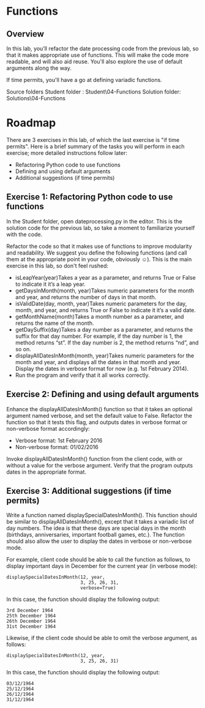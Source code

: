 # Functions

## Overview
In this lab, you’ll refactor the date processing code from the previous lab, so that it makes appropriate use of functions. This will make the code more readable, and will also aid reuse. You'll also explore the use of default arguments along the way.

If time permits, you'll have a go at defining variadic functions.

Source folders
Student folder	:	Student\04-Functions
Solution folder:	Solutions\04-Functions

# Roadmap
There are 3 exercises in this lab, of which the last exercise is "if time permits". Here is a brief summary of the tasks you will perform in each exercise; more detailed instructions follow later:
- Refactoring Python code to use functions 
- Defining and using default arguments
- Additional suggestions (if time permits)

## Exercise 1:  Refactoring Python code to use functions
In the Student folder, open dateprocessing.py in the editor. This is the solution code for the previous lab, so take a moment to familiarize yourself with the code.

Refactor the code so that it makes use of functions to improve modularity and readability. We suggest you define the following functions (and call them at the appropriate point in your code, obviously ☺). This is the main exercise in this lab, so don't feel rushed:
- isLeapYear(year)Takes a year as a parameter, and returns True or False to indicate it it’s a leap year.
- getDaysInMonth(month, year)Takes numeric parameters for the month and year, and returns the number of days in that month.
- isValidDate(day, month, year)Takes numeric parameters for the day, month, and year, and returns True or False to indicate it it’s a valid date.
- getMonthName(month)Takes a month number as a parameter, and returns the name of the month.
- getDaySuffix(day)Takes a day number as a parameter, and returns the suffix for that day number. For example, if the day number is 1, the method returns “st”. If the day number is 2, the method returns “nd”, and so on.
- displayAllDatesInMonth(month, year)Takes numeric parameters for the month and year, and displays all the dates in that month and year. Display the dates in verbose format for now (e.g. 1st February 2014).
- Run the program and verify that it all works correctly.

## Exercise 2:  Defining and using default arguments
Enhance the displayAllDatesInMonth() function so that it takes an optional argument named verbose, and set the default value to False. Refactor the function so that it tests this flag, and outputs dates in verbose format or non-verbose format accordingly:
- Verbose format:	1st February 2016
- Non-verbose format:	01/02/2016

Invoke displayAllDatesInMonth() function from the client code, with or without a value for the verbose argument. Verify that the program outputs dates in the appropriate format.


## Exercise 3: Additional suggestions (if time permits)
Write a function named displaySpecialDatesInMonth(). This function should be similar to displayAllDatesInMonth(), except that it takes a variadic list of day numbers. The idea is that these days are special days in the month (birthdays, anniversaries, important football games, etc.). The function should also allow the user to display the dates in verbose or non-verbose mode.

For example, client code should be able to call the function as follows, to display important days in December for the current year (in verbose mode):

    displaySpecialDatesInMonth(12, year,
                               3, 25, 26, 31,
                               verbose=True)

In this case, the function should display the following output:

    3rd December 1964
    25th December 1964
    26th December 1964
    31st December 1964


Likewise, if the client code should be able to omit the verbose argument, as follows:

    displaySpecialDatesInMonth(12, year,
                               3, 25, 26, 31)

In this case, the function should display the following output:

    03/12/1964
    25/12/1964
    26/12/1964
    31/12/1964
